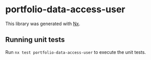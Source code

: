 # portfolio-data-access-user

This library was generated with [Nx](https://nx.dev).

## Running unit tests

Run `nx test portfolio-data-access-user` to execute the unit tests.
